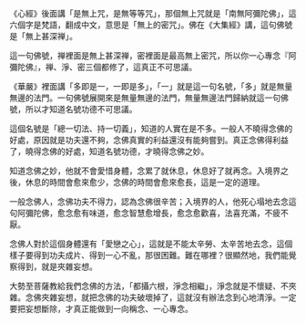 《心經》後面講「是無上咒，是無等等咒」，那個無上咒就是「南無阿彌陀佛」，這六個字是梵語，翻成中文，意思是「無上的密咒」。佛在《大集經》講，這句佛號是「無上甚深禅」。

這一句佛號，禅裡面是無上甚深禅，密裡面是最高無上密咒，所以你一心專念『阿彌陀佛』，禅、淨、密三個都修了，這真正不可思議。

《華嚴》裡面講「多即是一，一即是多」，「一」就是這一句名號，「多」就是無量無邊的法門。一句佛號展開來是無量無邊的法門，無量無邊法門歸納就這一句佛號，所以才知道名號功德不可思議。

這個名號是「總一切法、持一切義」，知道的人實在是不多。一般人不曉得念佛的好處，原因就是功夫還不夠，念佛真實的利益還沒有能夠嘗到。真正念佛得利益了，曉得念佛的好處，知道名號功德，才曉得念佛之妙。

知道念佛之妙，他就不會愛惜身體，念累了就休息，休息好了就再念。入境界之後，休息的時間會愈來愈少，念佛的時間會愈來愈長，這是一定的道理。

一般念佛人，念佛功夫不得力，認為念佛很辛苦；入境界的人，他死心塌地去念這句阿彌陀佛，愈念愈有味道，愈念智慧愈增長，愈念愈歡喜，法喜充滿，不疲不厭。

念佛人對於這個身體還有「愛戀之心」，這就是不能太辛勞、太辛苦地去念，這個樣子要得到功夫成片、得到一心不亂，那很困難。難在哪裡？很顯然地，我們能覺察得到，就是夾雜妄想。

大勢至菩薩教給我們念佛的方法，「都攝六根，淨念相繼」，淨念就是不懷疑、不夾雜。念佛夾雜妄想，就把念佛的功夫破壞掉了，這就沒有辦法念到心地清淨。一定要把妄想斷除，才真正能做到一向稱念、一心專念。

